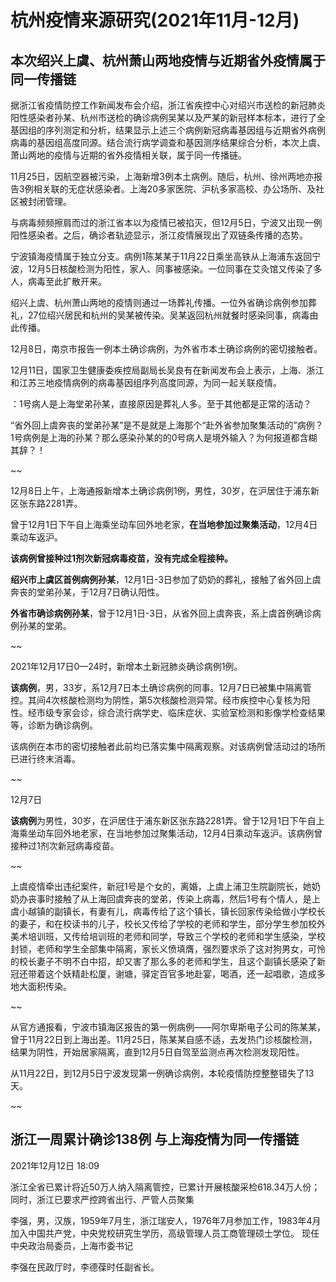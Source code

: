 # 杭州疫情来源研究(2021年11月-12月)

## 本次绍兴上虞、杭州萧山两地疫情与近期省外疫情属于同一传播链

据浙江省疫情防控工作新闻发布会介绍，浙江省疾控中心对绍兴市送检的新冠肺炎阳性感染者孙某、杭州市送检的确诊病例吴某以及严某的新冠样本标本，进行了全基因组的序列测定和分析，结果显示上述三个病例新冠病毒基因组与近期省外病例病毒的基因组高度同源。结合流行病学调查和基因测序结果综合分析，本次上虞、萧山两地的疫情与近期的省外疫情相关联，属于同一传播链。

11月25日，因航空器被污染，上海新增3例本土病例。随后，杭州、徐州两地亦报告3例相关联的无症状感染者。上海20多家医院、沪杭多家高校、办公场所、及社区被封闭管理。

与病毒频频擦肩而过的浙江省本以为疫情已被掐灭，但12月5日，宁波又出现一例阳性感染者。之后，确诊者轨迹显示，浙江疫情展现出了双链条传播的态势。

宁波镇海疫情属于独立分支。病例1陈某某于11月22日乘坐高铁从上海浦东返回宁波，12月5日核酸检测为阳性，家人、同事被感染。一位同事在艾灸馆又传染了多人，病毒至此扩散开来。

绍兴上虞、杭州萧山两地的疫情则通过一场葬礼传播。一位外省确诊病例参加葬礼，27位绍兴居民和杭州的吴某被传染。吴某返回杭州就餐时感染同事，病毒由此传播。

12月8日，南京市报告一例本土确诊病例，为外省市本土确诊病例的密切接触者。

12月11日，国家卫生健康委疾控局副局长吴良有在新闻发布会上表示，上海、浙江和江苏三地疫情病例的病毒基因组序列高度同源，为同一起关联疫情。

：1号病人是上海堂弟孙某，直接原因是葬礼人多。至于其他都是正常的活动？

“省外‌‌回上虞奔丧的堂弟孙某‌‌”是不是就是上海那个“赴外省参加聚集活动的”病例？1号病例是上海的孙某？那么感染孙某的的0号病人是境外输入？为何报道都含糊其辞？！

~~

12月8日上午，上海通报新增本土确诊病例1例，男性，30岁，在沪居住于浦东新区张东路2281弄。

曾于12月1日下午自上海乘坐动车回外地老家，**在当地参加过聚集活动**，12月4日乘动车返沪。

**该病例曾接种过1剂次新冠病毒疫苗，没有完成全程接种。**

**绍兴市上虞区首例病例孙某**，12月1日-3日参加了奶奶的葬礼，接触了省外‌‌回上虞奔丧的堂弟孙某‌‌，于12月7日确认阳性。

**外省市确诊病例孙某**，曾于12月1日-3日，从省外‌‌回上虞奔丧，系上虞首例确诊病例孙某的堂弟‌‌。

~~

2021年12月17日0—24时，新增本土新冠肺炎确诊病例1例。

**该病例**，男，33岁，系12月7日本土确诊病例的同事。12月7日已被集中隔离管控。其间4次核酸检测均为阴性，第5次核酸检测异常。经市疾控中心复核为阳性。经市级专家会诊，综合流行病学史、临床症状、实验室检测和影像学检查结果等，诊断为确诊病例。

该病例在本市的密切接触者此前均已落实集中隔离观察。对该病例曾活动过的场所已进行终末消毒。

~~

12月7日

**该病例**为男性，30岁，在沪居住于浦东新区张东路2281弄。曾于12月1日下午自上海乘坐动车回外地老家，在当地参加过聚集活动，12月4日乘动车返沪。该病例曾接种过1剂次新冠病毒疫苗。

~~

上虞疫情牵出违纪案件，新冠1号是个女的，离婚，上虞上浦卫生院副院长，她奶奶办丧事时接触了从上海回虞奔丧的堂弟，传染上病毒，然后1号有个情人，是上虞小越镇的副镇长，有妻有儿，病毒传给了这个镇长，镇长回家传染给做小学校长的妻子，和在校读书的儿子，校长又传给了学校的老师和学生，部分学生参加校外美术培训班，又传给培训班的老师和同学，导致三个学校的老师和学生感染，学校封锁，老师和学生全部集中隔离，家长义愤填膺，强烈要求杀了这对狗男女，可怜的校长妻子不明不白中招，却又害了那么多的老师和学生，且这个副镇长感染了新冠还带着这个妖精赴松厦，谢塘，驿定百官多地赴宴，喝酒，还一起唱歌，造成多地大面积传染。

~~

从官方通报看，宁波市镇海区报告的第一例病例——阿尔卑斯电子公司的陈某某，曾于11月22日到上海出差。11月25日，陈某某自感不适，去发热门诊核酸检测，结果为阴性，开始居家隔离，直到12月5日自驾至监测点再次检测发现阳性。

从11月22日，到12月5日宁波发现第一例确诊病例，本轮疫情防控整整错失了13天。

~~

## 浙江一周累计确诊138例 与上海疫情为同一传播链

2021年12月12日 18:09

浙江全省已累计将近50万人纳入隔离管控，已累计开展核酸采检618.34万人份；同时，浙江已要求严控跨省出行、严管人员聚集

李强，男，汉族，1959年7月生，浙江瑞安人，1976年7月参加工作，1983年4月加入中国共产党，中央党校研究生学历，高级管理人员工商管理硕士学位。
现任中央政治局委员，上海市委书记

李强在民政厅时，李德葆时任副省长。

